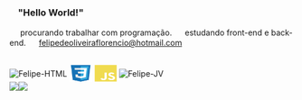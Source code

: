 ### <img src=https://img.icons8.com/ios/250/FFFFFF/chat.png height="15" width="15" align=center>"Hello World!"<img src=https://img.icons8.com/ios/250/FFFFFF/chat.png height="15" width="15">

<img src="https://img.icons8.com/ios/250/FFFFFF/book.png" height="15" width="15"> procurando trabalhar com programação.
<img src="https://img.icons8.com/ios/250/FFFFFF/grapes.png" height="15" width="15"> estudando front-end e back-end.</div>
<img src=https://img.icons8.com/ios/250/FFFFFF/mailbox-closed-flag-up.png height="15" width="15"> felipedeoliveiraflorencio@hotmail.com

  <div style="display: inline_block" align="left"><br>
    <img align="center" alt="Felipe-HTML" height="30" width="40" src="https://cdn.jsdelivr.net/gh/devicons/devicon/icons/html5/html5-original.svg">
    <img align="center" alt="Felipe-CSS" height="30" width="40" src="https://raw.githubusercontent.com/devicons/devicon/master/icons/css3/css3-original.svg">
    <img align="center" alt="Felipe-JS" height="30" width="40" src="https://raw.githubusercontent.com/devicons/devicon/master/icons/javascript/javascript-plain.svg">
    <img align="center" alt="Felipe-JV" height="30" width="40" src="https://cdn.jsdelivr.net/gh/devicons/devicon/icons/java/java-original.svg">
  
  </div>

<div align="center">

  <div align="left">
     <a href="https://github.com/FelipeFlorencio9">
      <img height="200em" align="left" src="https://github-readme-stats.vercel.app/api?username=FelipeFlorencio9&show_icons=true&theme=dark&include_all_commits=true&count_private=true"/>
   </div>
   
  <div align="right">
    <img height="131em" align="left" src="https://github-readme-stats.vercel.app/api/top-langs/?username=FelipeFlorencio9&layout=compact&langs_count=7&theme=dark"/>
  </div>



</div>
 


